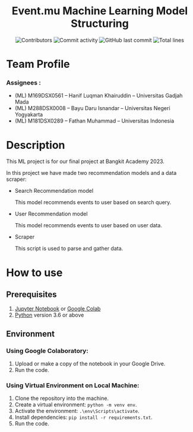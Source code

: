 <div align="center">
    <h1>Event.mu Machine Learning Model Structuring</h1>
</div>
<div align="center">

![Contributors](https://img.shields.io/github/contributors/Bangkit-Capstone-CR23-PR565/ML-Model-Structuring?color=red)
![Commit activity](https://img.shields.io/github/commit-activity/m/Bangkit-Capstone-CR23-PR565/ML-Model-Structuring)
![GitHub last commit](https://img.shields.io/github/last-commit/Bangkit-Capstone-CR23-PR565/ML-Model-Structuring)
![Total lines](https://img.shields.io/tokei/lines/github/Bangkit-Capstone-CR23-PR565/ML-Model-Structuring)
</div>

# Team Profile

### Assignees :

* (ML) M169DSX0561 – Hanif Luqman Khairuddin – Universitas Gadjah Mada
* (ML) M288DSX0008 – Bayu Daru Isnandar – Universitas Negeri Yogyakarta
* (ML) M181DSX0289 – Fathan Muhammad – Universitas Indonesia

# Description
This ML project is for our final project at Bangkit Academy 2023.

In this project we have made two recommendation models and a data scraper:
- Search Recommendation model

    This model recommends events to user based on search query.

- User Recommendation model

    This model recommends events to user based on user data.

- Scraper

    This script is used to parse and gather data.

# How to use
## Prerequisites
1. [Jupyter Notebook](https://test-jupyter.readthedocs.io/en/latest/install.html) or [Google Colab](https://colab.research.google.com/)
2. [Python](https://www.python.org/downloads/) version 3.6 or above

## Environment
### Using Google Colaboratory:
1. Upload or make a copy of the notebook in your Google Drive.
2. Run the code.
### Using Virtual Environment on Local Machine:
1. Clone the repository into the machine.
1. Create a virtual environment: `python -m venv env`.
1. Activate the environment: `.\env\Scripts\activate`.
1. Install dependencies: `pip install -r requirements.txt`.
1. Run the code.